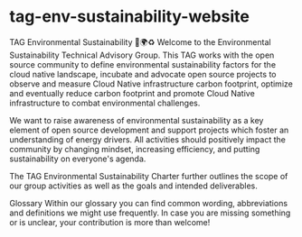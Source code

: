 # tag-env-sustainability-website
TAG Environmental Sustainability 🌳🌍♻️
Welcome to the Environmental Sustainability Technical Advisory Group. This TAG works with the open source community to define environmental sustainability factors for the cloud native landscape, incubate and advocate open source projects to observe and measure Cloud Native infrastructure carbon footprint, optimize and eventually reduce carbon footprint and promote Cloud Native infrastructure to combat environmental challenges.

We want to raise awareness of environmental sustainability as a key element of open source development and support projects which foster an understanding of energy drivers. All activities should positively impact the community by changing mindset, increasing efficiency, and putting sustainability on everyone's agenda.

The TAG Environmental Sustainability Charter further outlines the scope of our group activities as well as the goals and intended deliverables.

Glossary
Within our glossary you can find common wording, abbreviations and definitions we might use frequently. In case you are missing something or is unclear, your contribution is more than welcome!
